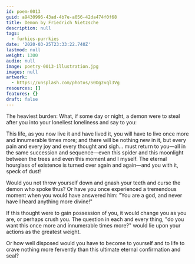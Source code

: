 ```yaml
---
id: poem-0013
guid: a9430996-43ad-4b7e-a056-42da474f0f68
title: Demon by Friedrich Nietzsche
description: null
tags:
  - furkies-purrkies
date: '2020-03-25T23:33:22.740Z'
lastmod: null
weight: 1300
audio: null
image: poetry-0013-illustration.jpg
images: null
artwork:
  - https://unsplash.com/photos/S0Ogzvql3Vg
resources: []
features: {}
draft: false
---
```


The heaviest burden: What, if some day or night, a demon were to steal after you into your loneliest loneliness and say to you:

This life, as you now live it and have lived it, you will have to live once more and innumerable times more; and there will be nothing new in it, but every pain and every joy and every thought and sigh… must return to you—all in the same succession and sequence—even this spider and this moonlight between the trees and even this moment and I myself. The eternal hourglass of existence is turned over again and again—and you with it, speck of dust!

Would you not throw yourself down and gnash your teeth and curse the demon who spoke thus? Or have you once experienced a tremendous moment when you would have answered him: "You are a god, and never have I heard anything more divine!"

If this thought were to gain possession of you, it would change you as you are, or perhaps crush you. The question in each and every thing, "do you want this once more and innumerable times more?" would lie upon your actions as the greatest weight.

Or how well disposed would you have to become to yourself and to life to crave nothing more fervently than this ultimate eternal confirmation and seal?
